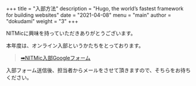 +++
title = "入部方法"
description = "Hugo, the world’s fastest framework for building websites"
date = "2021-04-08"
menu = "main"
author = "dokudami"
weight = "3"
+++


NITMicに興味を持っていただきありがとうございます。

本年度は、オンライン入部というかたちをとっております。


>[➡NITMic入部Googleフォーム](https://forms.gle/hsbwtw6XqE9chdSK6)  

入部フォーム送信後、担当者からメールをさせて頂きますので、そちらをお待ちください。
